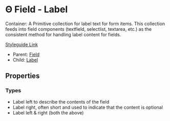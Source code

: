 # Θ Field - Label

Container: A Primitive collection for label text for form items. This collection feeds into field components (textfield, selectlist, textarea, etc.) as the consistent method for handling label content for fields.

[Styleguide Link](https://zpl.io/2vD1X45)

* Parent: [Field](./)
* Child: [Label](../label.md)

## Properties

### Types

* Label left to describe the contents of the field
* Label right, often short and used to indicate that the content is optional
* Label left & right (both the above)

